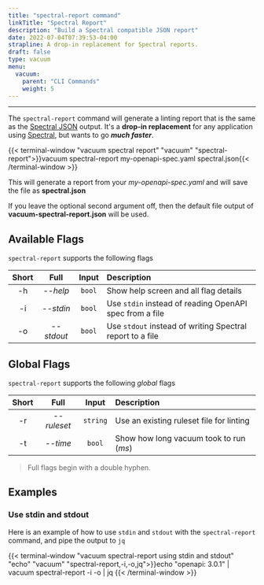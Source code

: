 ```yaml
---
title: "spectral-report command"
linkTitle: "Spectral Report"
description: "Build a Spectral compatible JSON report"
date: 2022-07-04T07:39:53-04:00
strapline: A drop-in replacement for Spectral reports.
draft: false
type: vacuum
menu:
  vacuum:
    parent: "CLI Commands"
    weight: 5
---
```


---

The `spectral-report` command will generate a linting report that is the same as the [Spectral JSON](https://meta.stoplight.io/docs/spectral/ZG9jOjI1MTg1-spectral-cli)
output. It's a **drop-in replacement** for any application using [Spectral](https://stoplight.io/open-source/spectral),
but wants to go **_much faster_**.

{{< terminal-window 
    "vacuum spectral report" 
    "vacuum" 
    "spectral-report">}}vacuum spectral-report my-openapi-spec.yaml spectral.json{{< /terminal-window >}}

This will generate a report from your _my-openapi-spec.yaml_ and will save the file as **spectral.json**

If you leave the optional second argument off, then the default file output of **vacuum-spectral-report.json** will
be used.

## Available Flags

`spectral-report` supports the following flags

| Short |     Full      | Input  | Description                                               |
|:-----:|:-------------:|:------:|:----------------------------------------------------------|
|  -h   |   _--help_    | `bool` | Show help screen and all flag details                     |
|  -i   |   _--stdin_   | `bool` | Use `stdin` instead of reading OpenAPI spec from a file   |
|  -o   |  _--stdout_   | `bool` | Use `stdout` instead of writing Spectral report to a file |

## Global Flags

`spectral-report` supports the following _global_ flags

| Short |     Full     |  Input   | Description                              |
|:-----:|:------------:|:--------:|:-----------------------------------------|
|  -r   | _--ruleset_  | `string` | Use an existing ruleset file for linting |
|  -t   |   _--time_   |  `bool`  | Show how long vacuum took to run (_ms_)  |

> Full flags begin with a double hyphen.

## Examples

### Use stdin and stdout

Here is an example of how to use `stdin` and `stdout` with the `spectral-report` command, and pipe
the output to `jq`

{{< terminal-window
"vacuum spectral-report using stdin and stdout"
"echo"
"vacuum"
"spectral-report,-i,-o,jq">}}echo "openapi: 3.0.1" | vacuum spectral-report -i -o | jq {{< /terminal-window >}}
